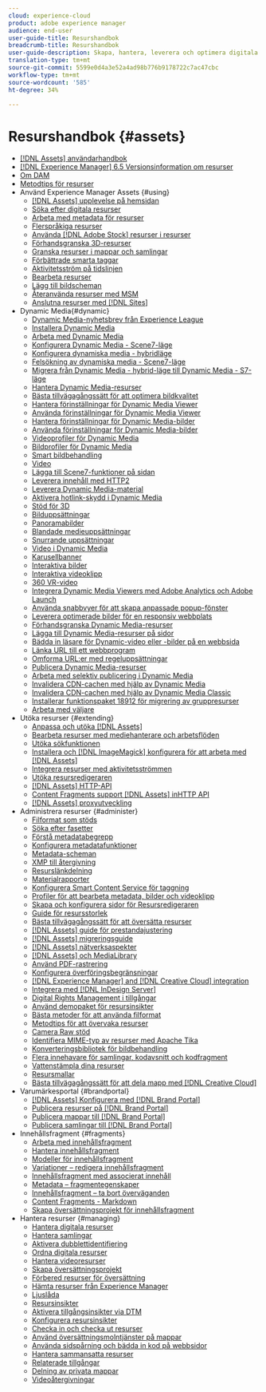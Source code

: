 ```yaml
---
cloud: experience-cloud
product: adobe experience manager
audience: end-user
user-guide-title: Resurshandbok
breadcrumb-title: Resurshandbok
user-guide-description: Skapa, hantera, leverera och optimera digitala resurser.
translation-type: tm+mt
source-git-commit: 5599e0d4a3e52a4ad98b776b9178722c7ac47cbc
workflow-type: tm+mt
source-wordcount: '585'
ht-degree: 34%

---
```



# Resurshandbok {#assets}

+ [[!DNL Assets] användarhandbok](home.md)
+ [[!DNL Experience Manager] 6.5 Versionsinformation om resurser](https://docs.adobe.com/content/help/en/experience-manager-65/release-notes/assets.html)
+ [Om DAM](assets.md)
+ [Metodtips för resurser](best-practices-for-assets.md)
+ Använd Experience Manager Assets {#using}
   + [[!DNL Assets] upplevelse på hemsidan](assets-home-page.md)
   + [Söka efter digitala resurser](search-assets.md)
   + [Arbeta med metadata för resurser](metadata.md)
   + [Flerspråkiga resurser](multilingual-assets.md)
   + [Använda [!DNL Adobe Stock] resurser i resurser](aem-assets-adobe-stock.md)
   + [Förhandsgranska 3D-resurser](previewing-3d-assets.md)
   + [Granska resurser i mappar och samlingar](bulk-approval.md)
   + [Förbättrade smarta taggar](enhanced-smart-tags.md)
   + [Aktivitetsström på tidslinjen](activity-stream.md)
   + [Bearbeta resurser](assets-workflow.md)
   + [Lägg till bildscheman](image-maps.md)
   + [Återanvända resurser med MSM](reuse-assets-using-msm.md)
   + [Anslutna resurser med [!DNL Sites]](use-assets-across-connected-assets-instances.md)
+ Dynamic Media{#dynamic}
   + [Dynamic Media-nyhetsbrev från Experience League](dynamic-media-newsletter.md)
   + [Installera Dynamic Media](administering-dynamic-media.md)
   + [Arbeta med Dynamic Media](dynamic-media.md)
   + [Konfigurera Dynamic Media - Scene7-läge](config-dms7.md)
   + [Konfigurera dynamiska media - hybridläge](config-dynamic.md)
   + [Felsökning av dynamiska media - Scene7-läge](troubleshoot-dms7.md)
   + [Migrera från Dynamic Media - hybrid-läge till Dynamic Media - S7-läge](migrate-from-hybrid-to-dms7.md)
   + [Hantera Dynamic Media-resurser](managing-assets.md)
   + [Bästa tillvägagångssätt för att optimera bildkvalitet](best-practices-for-optimizing-the-quality-of-your-images.md)
   + [Hantera förinställningar för Dynamic Media Viewer](managing-viewer-presets.md)
   + [Använda förinställningar för Dynamic Media Viewer](viewer-presets.md)
   + [Hantera förinställningar för Dynamic Media-bilder](managing-image-presets.md)
   + [Använda förinställningar för Dynamic Media-bilder](image-presets.md)
   + [Videoprofiler för Dynamic Media](video-profiles.md)
   + [Bildprofiler för Dynamic Media](image-profiles.md)
   + [Smart bildbehandling](imaging-faq.md)
   + [Video](s7-video.md)
   + [Lägga till Scene7-funktioner på sidan](scene7.md)
   + [Leverera innehåll med HTTP2](http2.md)
   + [Leverera Dynamic Media-material](delivering-dynamic-media-assets.md)
   + [Aktivera hotlink-skydd i Dynamic Media](hotlink-protection.md)
   + [Stöd för 3D](/help/assets/assets-3d.md)
   + [Bilduppsättningar](image-sets.md)
   + [Panoramabilder](panoramic-images.md)
   + [Blandade medieuppsättningar](mixed-media-sets.md)
   + [Snurrande uppsättningar](spin-sets.md)
   + [Video i Dynamic Media](video.md)
   + [Karusellbanner](carousel-banners.md)
   + [Interaktiva bilder](interactive-images.md)
   + [Interaktiva videoklipp](interactive-videos.md)
   + [360 VR-video](/help/assets/360-video.md)
   + [Integrera Dynamic Media Viewers med Adobe Analytics och Adobe Launch](/help/assets/launch.md)
   + [Använda snabbvyer för att skapa anpassade popup-fönster](custom-pop-ups.md)
   + [Leverera optimerade bilder för en responsiv webbplats](responsive-site.md)
   + [Förhandsgranska Dynamic Media-resurser](previewing-assets.md)
   + [Lägga till Dynamic Media-resurser på sidor](adding-dynamic-media-assets-to-pages.md)
   + [Bädda in läsare för Dynamic-video eller -bilder på en webbsida](embed-code.md)
   + [Länka URL till ett webbprogram](linking-urls-to-yourwebapplication.md)
   + [Omforma URL:er med regeluppsättningar](using-rulesets-to-transform-urls.md)
   + [Publicera Dynamic Media-resurser](publishing-dynamicmedia-assets.md)
   + [Arbeta med selektiv publicering i Dynamic Media](selective-publishing.md)
   + [Invalidera CDN-cachen med hjälp av Dynamic Media](invalidate-cdn-cache-dynamic-media.md)
   + [Invalidera CDN-cachen med hjälp av Dynamic Media Classic](invalidate-cdn-cache-dm-classic.md)
   + [Installerar funktionspaket 18912 för migrering av gruppresurser](bulk-ingest-migrate.md)
   + [Arbeta med väljare](working-with-selectors.md)
+ Utöka resurser {#extending}
   + [Anpassa och utöka [!DNL Assets]](extending-assets.md)
   + [Bearbeta resurser med mediehanterare och arbetsflöden](media-handlers.md)
   + [Utöka sökfunktionen](searchx.md)
   + [Installera och [!DNL ImageMagick] konfigurera för att arbeta med [!DNL Assets]](best-practices-for-imagemagick.md)
   + [Integrera resurser med aktivitetsströmmen](extending-activity-stream.md)
   + [Utöka resursredigeraren](asseteditorx.md)
   + [[!DNL Assets] HTTP-API](mac-api-assets.md)
   + [Content Fragments support [!DNL Assets] inHTTP API](assets-api-content-fragments.md)
   + [[!DNL Assets] proxyutveckling](proxy.md)
+ Administrera resurser {#administer}
   + [Filformat som stöds](assets-formats.md)
   + [Söka efter fasetter](search-facets.md)
   + [Förstå metadatabegrepp](metadata-concepts.md)
   + [Konfigurera metadatafunktioner](metadata-config.md)
   + [Metadata-scheman](metadata-schemas.md)
   + [XMP till återgivning](xmp-writeback.md)
   + [Resurslänkdelning](link-sharing.md)
   + [Materialrapporter](asset-reports.md)
   + [Konfigurera Smart Content Service för taggning](config-smart-tagging.md)
   + [Profiler för att bearbeta metadata, bilder och videoklipp](processing-profiles.md)
   + [Skapa och konfigurera sidor för Resursredigeraren](assets-finder-editor.md)
   + [Guide för resursstorlek](assets-sizing-guide.md)
   + [Bästa tillvägagångssätt för att översätta resurser](best-practices-for-translating-assets-efficiently.md)
   + [[!DNL Assets] guide för prestandajustering](performance-tuning-guidelines.md)
   + [[!DNL Assets] migreringsguide](assets-migration-guide.md)
   + [[!DNL Assets] nätverksaspekter](assets-network-considerations.md)
   + [[!DNL Assets] och MediaLibrary](medialibrary.md)
   + [Använd PDF-rastrering](aem-pdf-rasterizer.md)
   + [Konfigurera överföringsbegränsningar](configuring-asset-upload-restrictions.md)
   + [[!DNL Experience Manager] and [!DNL Creative Cloud] integration](aem-cc-integration-best-practices.md)
   + [Integrera med [!DNL InDesign Server]](indesign.md)
   + [Digital Rights Management i tillgångar](drm.md)
   + [Använd demopaket för resursinsikter](touch-ui-using-demo-package-for-asset-insights.md)
   + [Bästa metoder för att använda filformat](assets-file-format-best-practices.md)
   + [Metodtips för att övervaka resurser](assets-monitoring-best-practices.md)
   + [Camera Raw stöd](camera-raw.md)
   + [Identifiera MIME-typ av resurser med Apache Tika](detect-asset-mime-type-with-tika.md)
   + [Konverteringsbibliotek för bildbehandling](imaging-transcoding-library.md)
   + [Flera innehavare för samlingar, kodavsnitt och kodfragment](multi-tenancy.md)
   + [Vattenstämpla dina resurser](watermarking.md)
   + [Resursmallar](asset-templates.md)
   + [Bästa tillvägagångssätt för att dela mapp med [!DNL Creative Cloud]](aem-cc-folder-sharing-best-practices.md)
+ Varumärkesportal {#brandportal}
   + [ [!DNL Assets] Konfigurera med [!DNL Brand Portal]](configure-aem-assets-with-brand-portal.md)
   + [Publicera resurser på [!DNL Brand Portal]](brand-portal-publish-assets.md)
   + [Publicera mappar till [!DNL Brand Portal]](brand-portal-publish-folder.md)
   + [Publicera samlingar till [!DNL Brand Portal]](brand-portal-publish-collection.md)
+ Innehållsfragment {#fragments}
   + [Arbeta med innehållsfragment](content-fragments/content-fragments.md)
   + [Hantera innehållsfragment](content-fragments/content-fragments-managing.md)
   + [Modeller för innehållsfragment](content-fragments/content-fragments-models.md)
   + [Variationer – redigera innehållsfragment](content-fragments/content-fragments-variations.md)
   + [Innehållsfragment med associerat innehåll](content-fragments/content-fragments-assoc-content.md)
   + [Metadata – fragmentegenskaper](content-fragments/content-fragments-metadata.md)
   + [Innehållsfragment – ta bort överväganden](content-fragments/content-fragments-delete.md)
   + [Content Fragments - Markdown](content-fragments/content-fragments-markdown.md)
   + [Skapa översättningsprojekt för innehållsfragment](creating-translation-projects-for-content-fragments.md)
+ Hantera resurser {#managing}
   + [Hantera digitala resurser](managing-assets-touch-ui.md)
   + [Hantera samlingar](managing-collections-touch-ui.md)
   + [Aktivera dubblettidentifiering](duplicate-detection.md)
   + [Ordna digitala resurser](organize-assets.md)
   + [Hantera videoresurser](managing-video-assets.md)
   + [Skapa översättningsprojekt](translation-projects.md)
   + [Förbered resurser för översättning](preparing-assets-for-translation.md)
   + [Hämta resurser från Experience Manager](download-assets-from-aem.md)
   + [Ljuslåda](touch-ui-light-box.md)
   + [Resursinsikter](touch-ui-asset-insights.md)
   + [Aktivera tillgångsinsikter via DTM](touch-ui-using-dtm-for-asset-insights.md)
   + [Konfigurera resursinsikter](touch-ui-configuring-asset-insights.md)
   + [Checka in och checka ut resurser](check-out-and-submit-assets.md)
   + [Använd översättningsmolntjänster på mappar](transition-cloud-services.md)
   + [Använda sidspårning och bädda in kod på webbsidor](touch-ui-using-page-tracker.md)
   + [Hantera sammansatta resurser](managing-linked-subassets.md)
   + [Relaterade tillgångar](related-assets.md)
   + [Delning av privata mappar](private-folder.md)
   + [Videoåtergivningar](video-renditions.md)
